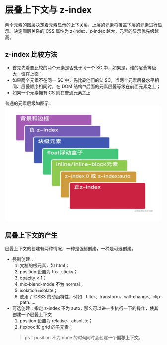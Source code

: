 # 层叠上下文与 z-index

两个元素的图层决定着元素显示的上下关系，上层的元素将覆盖下层的元素进行显示。决定图层关系的 CSS 属性为 z-index，z-index 越大，元素的显示优先级越高。

## z-index 比较方法

- 首先先看要比较的两个元素是否处于同一个 SC 中，如果是，谁的层叠等级大，谁在上面；
- 如果两个元素不在同一 SC 中，先比较他们的父 SC，当两个元素层叠水平相同、层叠顺序相同时，在 DOM 结构中后面的元素层叠等级在前面元素之上；
- 如果一个元素拥有 CS 则在普通元素之上

普通的元素层级如图示：
![image](./z-index.png)

## 层叠上下文的产生
层叠上下文的创建有两种情况，一种是强制创建，一种是可选创建。

- 强制创建：
  1. 文档的根元素，如 html；
  2. position 设置为 fix、sticky；
  3. opacity < 1；
  4. mix-blend-mode 不为 normal；
  5. isolation=isolate；
  6. 使用了 CSS3 的动画特性，例如：filter、transform、will-change、clip-path……
- 可选创建：指定 z-index 不为 auto，那么可以进一步执行一下的操作，使其创建一个层叠上下文
  1. position 设置为 relative、absolute；
  2. flexbox 和 grid 的子元素；
  > ps：position 不为 none 的时候同时会创建一个**偏移上下文**。
